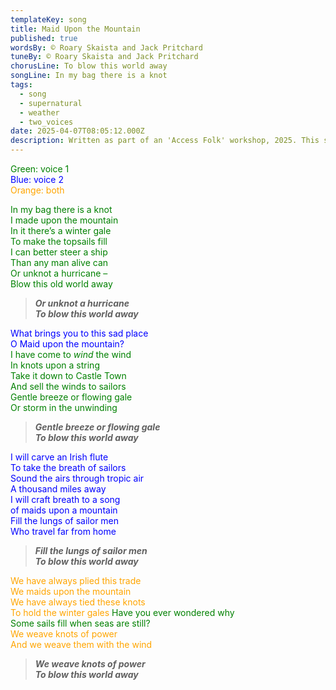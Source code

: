 ```yaml
---
templateKey: song
title: Maid Upon the Mountain
published: true
wordsBy: © Roary Skaista and Jack Pritchard
tuneBy: © Roary Skaista and Jack Pritchard
chorusLine: To blow this world away
songLine: In my bag there is a knot
tags:
  - song
  - supernatural
  - weather
  - two_voices
date: 2025-04-07T08:05:12.000Z
description: Written as part of an 'Access Folk' workshop, 2025. This song takes its inspiration from witches selling knotted strings to sailors. The knots were said to contain the wind, and by untying a knot the sailor could control the weather.
---
```


<span style="color:green">Green: voice 1</span>\
<span style="color:blue">Blue: voice 2</span>\
<span style="color:orange">Orange: both</span>


<span style="color:green">In my bag there is a knot\
I made upon the mountain\
In it there’s a winter gale\
To make the topsails fill\
I can better steer a ship\
Than any man alive can\
Or unknot a hurricane –\
Blow this old world away</span>

>***Or unknot a hurricane\
To blow this world away***

<span style="color:blue">What brings you to this sad place\
O Maid upon the mountain?</span>\
<span style="color:green">I have come to *wind* the wind\
In knots upon a string\
Take it down to Castle Town\
And sell the winds to sailors\
Gentle breeze or flowing gale\
Or storm in the unwinding</span>

>***Gentle breeze or flowing gale\
To blow this world away***

<span style="color:blue">I will carve an Irish flute\
To take the breath of sailors\
Sound the airs through tropic air\
A thousand miles away\
I will craft breath to a song\
of maids upon a mountain\
Fill the lungs of sailor men\
Who travel far from home</span>

>***Fill the lungs of sailor men\
To blow this world away***

<span style="color:orange">We have always plied this trade\
We maids upon the mountain\
We have always tied these knots\
To hold the winter gales</span>
<span style="color:green">Have you ever wondered why\
Some sails fill when seas are still?</span>\
<span style="color:orange">We weave knots of power\
And we weave them with the wind</span>

>***We weave knots of power\
To blow this world away***
